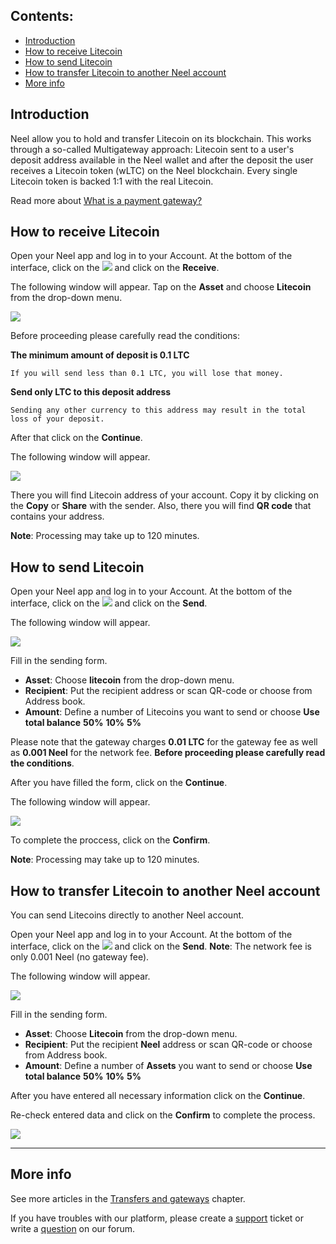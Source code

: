 ## **Contents**:

* [Introduction](#introduction)
* [How to receive Litecoin](#how-to-receive-litecoin)
* [How to send Litecoin](#how-to-send-litecoin)
* [How to transfer Litecoin to another Neel account](#how-to-transfer-litecoin-to-another-neel-account)
* [More info](#more-info)

## Introduction

Neel allow you to hold and transfer Litecoin on its blockchain. This works through a so-called Multigateway approach: Litecoin sent to a user's deposit address available in the Neel wallet and after the deposit the user receives a Litecoin token \(wLTC\) on the Neel blockchain. Every single Litecoin token is backed 1:1 with the real Litecoin.

Read more about [What is a payment gateway?](/neel-client/frequently-asked-questions-faq/transfers-and-gateways/payment-gateway.md)

## How to receive Litecoin

Open your Neel app and log in to your Account.
At the bottom of the interface, click on the ![](/neel-client/mobile-apps/_assets/neel_transfers_ios_01.png) and click on the **Receive**.

The following window will appear. Tap on the **Asset** and choose **Litecoin** from the drop-down menu.

![](/neel-client/mobile-apps/_assets/litecoin_transfers_01.png)

Before proceeding please carefully read the conditions:

**The minimum amount of deposit is 0.1 LTC**
```
If you will send less than 0.1 LTC, you will lose that money.
```
**Send only LTC to this deposit address**
```
Sending any other currency to this address may result in the total loss of your deposit.
```

After that click on the **Continue**.

The following window will appear.

![](/neel-client/mobile-apps/_assets/litecoin_transfers_02.png)

There you will find Litecoin address of your account. Copy it by clicking on the **Copy** or **Share** with the sender. Also, there you will find **QR code** that contains your address.

**Note**: Processing may take up to 120 minutes.

## How to send Litecoin

Open your Neel app and log in to your Account.
At the bottom of the interface, click on the ![](/neel-client/mobile-apps/_assets/neel_transfers_ios_01.png) and click on the **Send**.

The following window will appear.

![](/neel-client/mobile-apps/_assets/litecoin_transfers_03.png)

Fill in the sending form.

* **Asset**: Choose **litecoin** from the drop-down menu.
* **Recipient**: Put the recipient address or scan QR-code or choose from Address book.
* **Amount**: Define a number of Litecoins you want to send or choose **Use total balance** **50%** **10%** **5%**

Please note that the gateway charges **0.01 LTC** for the gateway fee as well as **0.001 Neel** for the network fee.
**Before proceeding please carefully read the conditions**.

After you have filled the form, click on the **Continue**.

The following window will appear.

![](/neel-client/mobile-apps/_assets/litecoin_transfers_04.png)

To complete the proccess, click on the **Confirm**.

**Note**: Processing may take up to 120 minutes.

## How to transfer Litecoin to another Neel account

You can send Litecoins directly to another Neel account.

Open your Neel app and log in to your Account.
At the bottom of the interface, click on the ![](/neel-client/mobile-apps/_assets/neel_transfers_ios_01.png) and click on the **Send**.
**Note**: The network fee is only 0.001 Neel \(no gateway fee\).

The following window will appear.

![](/neel-client/mobile-apps/_assets/litecoin_transfers_05.png)

Fill in the sending form.

* **Asset**: Choose **Litecoin** from the drop-down menu.
* **Recipient**: Put the recipient **Neel** address or scan QR-code or choose from Address book.
* **Amount**: Define a number of **Assets** you want to send or choose **Use total balance** **50%** **10%** **5%**

After you have entered all necessary information click on the **Continue**.

Re-check entered data and click on the **Confirm** to complete the process.

![](/neel-client/mobile-apps/_assets/litecoin_transfers_06.png)

___

## More info

See more articles in the [Transfers and gateways](/neel-client/mobile-apps/android/wallet-management.md) chapter.

If you have troubles with our platform, please create a [support](https://support.neelplatform.com/) ticket or write a [question](https://forum.neelplatform.com/) on our forum.
